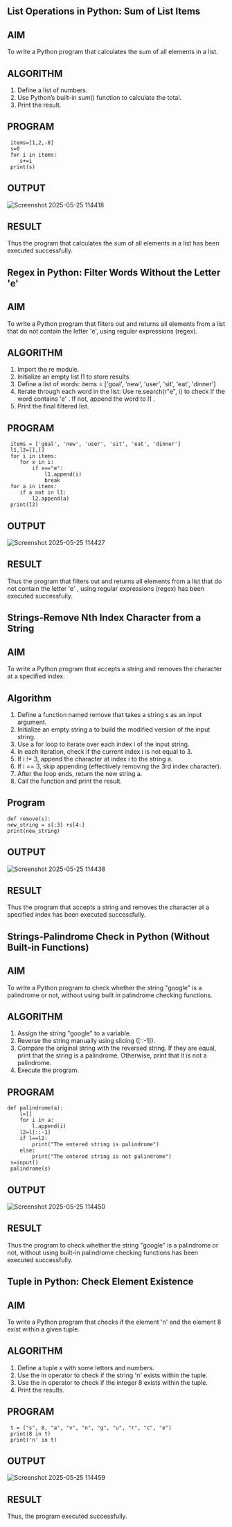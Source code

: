 ## List Operations in Python: Sum of List Items
## AIM
 To write a Python program that calculates the sum of all elements in a list.
## ALGORITHM
 1. Define a list of numbers.
 2. Use Python’s built-in sum() function to calculate the total.
 3. Print the result.
## PROGRAM
```
 items=[1,2,-8]
 s=0
 for i in items:
    s+=i
 print(s)
```
## OUTPUT
![Screenshot 2025-05-25 114418](https://github.com/user-attachments/assets/f0137f27-bfda-44b6-9665-8316a801e4b0)

## RESULT
 Thus the program that calculates the sum of all elements in a list has been executed successfully.
 
## Regex in Python: Filter Words Without the Letter 'e'
## AIM
 To write a Python program that filters out and returns all elements from a list that do not contain the letter
 'e', using regular expressions (regex).
## ALGORITHM
 1. Import the re module.
 2. Initialize an empty list l1 to store results.
 3. Define a list of words:
 items = ['goal', 'new', 'user', 'sit', 'eat', 'dinner']
 4. Iterate through each word in the list:
 Use re.search(r"e", i) to check if the word contains 'e' .
 If not, append the word to l1 .
 5. Print the final filtered list.
## PROGRAM
```
 items = ['goal', 'new', 'user', 'sit', 'eat', 'dinner']
 l1,l2=[],[]
 for i in items:
    for x in i:
        if x=="e":
            l1.append(i)
            break
 for a in items:
    if a not in l1:
        l2.append(a)
 print(l2)
```
## OUTPUT
![Screenshot 2025-05-25 114427](https://github.com/user-attachments/assets/4f87fef1-ef86-4348-ad06-42e5f842ab1c)

## RESULT
 Thus the program that filters out and returns all elements from a list that do not contain the letter 'e' , using
 regular expressions (regex) has been executed successfully.

## Strings-Remove Nth Index Character from a String
## AIM
To write a Python program that accepts a string and removes the character at a specified index.
## Algorithm
 1. Define a function named remove that takes a string s as an input argument.
 2. Initialize an empty string a to build the modified version of the input string.
 3. Use a for loop to iterate over each index i of the input string.
 4. In each iteration, check if the current index i is not equal to 3.
 5. If i != 3, append the character at index i to the string a.
 6. If i == 3, skip appending (effectively removing the 3rd index character).
 7. After the loop ends, return the new string a.
 8. Call the function and print the result.
 ## Program
 ```
 def remove(s):
 new_string = s[:3] +s[4:]
 print(new_string)
```
## OUTPUT
![Screenshot 2025-05-25 114438](https://github.com/user-attachments/assets/9187bf04-fd1b-47db-84b1-0c69f6d03d4d)

## RESULT
 Thus the program that accepts a string and removes the character at a specified index has been executed
 successfully.
 
## Strings-Palindrome Check in Python (Without Built-in Functions)
## AIM
To write a Python program to check whether the string "google" is a palindrome or not, without using built
in palindrome checking functions.
## ALGORITHM
 1. Assign the string "google" to a variable.
 2. Reverse the string manually using slicing ([::-1]).
 3. Compare the original string with the reversed string.
 If they are equal, print that the string is a palindrome.
 Otherwise, print that it is not a palindrome.
 4. Execute the program.
## PROGRAM
```
def palindrome(a):
    l=[]
    for i in a:
        l.append(i)
    l2=l[::-1]
    if l==l2:
        print("The entered string is palindrome")
    else:
        print("The entered string is not palindrome")
 s=input()
 palindrome(s)
```
## OUTPUT
![Screenshot 2025-05-25 114450](https://github.com/user-attachments/assets/ad56afb3-dd9e-4f8f-ab2e-877847785d79)

## RESULT
 Thus the program to check whether the string "google" is a palindrome or not, without using built-in
 palindrome checking functions has been executed successfully.

## Tuple in Python: Check Element Existence
## AIM
 To write a Python program that checks if the element 'n' and the element 8 exist within a given tuple.
## ALGORITHM
 1. Define a tuple x with some letters and numbers.
 2. Use the in operator to check if the string 'n' exists within the tuple.
 3. Use the in operator to check if the integer 8 exists within the tuple.
 4. Print the results.
## PROGRAM
```
 t = ("s", 8, "a", "v", "n", "g", "u", "r", "c", "e")
 print(8 in t)
 print('n' in t)
```
## OUTPUT
![Screenshot 2025-05-25 114459](https://github.com/user-attachments/assets/50ef578d-7671-4e74-8221-cb6b7dcafa1e)

## RESULT
Thus, the program executed successfully.
 
 
